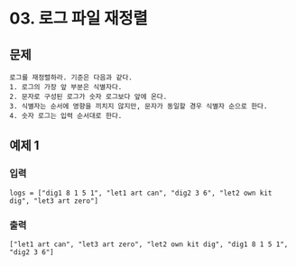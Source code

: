 # 03. 로그 파일 재정렬
## 문제
```
로그를 재정렬하라. 기준은 다음과 같다. 
1. 로그의 가장 앞 부분은 식별자다.
2. 문자로 구성된 로그가 숫자 로그보다 앞에 온다.
3. 식별자는 순서에 영향을 끼치지 않지만, 문자가 동일할 경우 식별자 순으로 한다.
4. 숫자 로그는 입력 순서대로 한다.
```

## 예제 1
### 입력
```
logs = ["dig1 8 1 5 1", "let1 art can", "dig2 3 6", "let2 own kit dig", "let3 art zero"]
```
### 출력
```
["let1 art can", "let3 art zero", "let2 own kit dig", "dig1 8 1 5 1", "dig2 3 6"]
```
